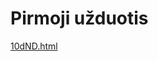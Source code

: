 <h1>Pirmoji užduotis</h1>

[10dND.html](https://htmlpreview.github.io/?http://127.0.0.1:5500/10dND.html)

